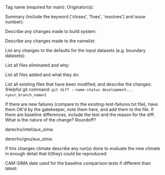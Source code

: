 Tag name (required for main):
Originator(s):

Summary (include the keyword ['closes', 'fixes', 'resolves'] and issue number):

Describe any changes made to build system:

Describe any changes made to the namelist:

List any changes to the defaults for the input datasets (e.g. boundary datasets):

List all files eliminated and why:

List all files added and what they do:

List all existing files that have been modified, and describe the changes: 
(Helpful git command: `git diff --name-status development...<your_branch_name>`)

If there are new failures (compare to the existing-test-failures.txt file),
have them OK'd by the gatekeeper, note them here, and add them to the file.
If there are baseline differences, include the test and the reason for the
diff. What is the nature of the change? Roundoff?

derecho/intel/aux_sima:

derecho/gnu/aux_sima:

If this changes climate describe any run(s) done to evaluate the new
climate in enough detail that it(they) could be reproduced:

CAM-SIMA date used for the baseline comparison tests if different than latest:
